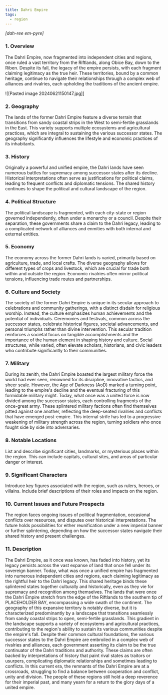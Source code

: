 ```yaml
---
title: Dahri Empire
tags:
  - region
---
```

*[dah-ree em-pyre]*
### 1. **Overview**

The Dahri Empire, now fragmented into independent cities and regions, once ruled a vast territory from the Riftlands, along Obice Bay, down to the Riben. Despite its fall, the legacy of the empire persists, with each fragment claiming legitimacy as the true heir. These territories, bound by a common heritage, continue to navigate their relationships through a complex web of alliances and rivalries, each upholding the traditions of the ancient empire.

![[Pasted image 20240621150147.jpg]]

### 2. **Geography**

The lands of the former Dahri Empire feature a diverse terrain that transitions from sandy coastal strips in the West to semi-fertile grasslands in the East. This variety supports multiple ecosystems and agricultural practices, which are integral to sustaining the various successor states. The geography significantly influences the lifestyle and economic practices of its inhabitants.

### 3. **History**

Originally a powerful and unified empire, the Dahri lands have seen numerous battles for supremacy among successor states after its decline. Historical interpretations often serve as justifications for political claims, leading to frequent conflicts and diplomatic tensions. The shared history continues to shape the political and cultural landscape of the region.

### 4. **Political Structure**

The political landscape is fragmented, with each city-state or region governed independently, often under a monarchy or a council. Despite their separation, these governments share a claim to the Dahri legacy, leading to a complicated network of alliances and enmities with both internal and external entities.

### 5. **Economy**

The economy across the former Dahri lands is varied, primarily based on agriculture, trade, and local crafts. The diverse geography allows for different types of crops and livestock, which are crucial for trade both within and outside the region. Economic rivalries often mirror political tensions, influencing trade routes and partnerships.

### 6. **Culture and Society**

The society of the former Dahri Empire is unique in its secular approach to celebrations and community gatherings, with a distinct disdain for religious worship. Instead, the culture emphasizes human achievements and the potential of individuals. Ceremonies and festivals, common across the successor states, celebrate historical figures, societal advancements, and personal triumphs rather than divine intervention. This secular tradition reinforces a societal focus on tangible accomplishments and the importance of the human element in shaping history and culture. Social structures, while varied, often elevate scholars, historians, and civic leaders who contribute significantly to their communities.

### 7. **Military**

During its zenith, the Dahri Empire boasted the largest military force the world had ever seen, renowned for its discipline, innovative tactics, and sheer scale. However, the Age of Darkness (AoD) marked a turning point, leading to the empire's decline and the eventual fracturing of this formidable military might. Today, what once was a united force is now divided among the successor states, each controlling fragments of the once-great army. These splintered military factions often find themselves pitted against one another, reflecting the deep-seated rivalries and conflicts that have emerged post-empire. This internal strife has led to a progressive weakening of military strength across the region, turning soldiers who once fought side by side into adversaries.

### 8. **Notable Locations**

List and describe significant cities, landmarks, or mysterious places within the region. This can include capitals, cultural sites, and areas of particular danger or interest.

### 9. **Significant Characters**

Introduce key figures associated with the region, such as rulers, heroes, or villains. Include brief descriptions of their roles and impacts on the region.

### 10. **Current Issues and Future Prospects**

The region faces ongoing issues of political fragmentation, occasional conflicts over resources, and disputes over historical interpretations. The future holds possibilities for either reunification under a new imperial banner or further splintering, depending on how the successor states navigate their shared history and present challenges.

### 11. **Description**

The Dahri Empire, as it once was known, has faded into history, yet its legacy persists across the vast expanse of land that once fell under its sovereign banner. Today, what was once a unified empire has fragmented into numerous independent cities and regions, each claiming legitimacy as the rightful heir to the Dahri legacy. This shared heritage binds these splintered states together culturally and historically, even as they vie for supremacy and recognition among themselves. The lands that were once the Dahri Empire stretch from the edge of the Riftlands to the southern tip of PLACEHOLDER BAY, encompassing a wide swath of the continent. The geography of this expansive territory is notably diverse, but it is characterized predominantly by a landscape that transitions seamlessly from sandy coastal strips to open, semi-fertile grasslands. This gradient in the landscape supports a variety of ecosystems and agricultural practices, contributing to the region's ability to sustain its various communities despite the empire's fall. Despite their common cultural foundations, the various successor states to the Dahri Empire are embroiled in a complex web of rivalries and alliances, each government asserting its claim to be the true continuator of the Dahri traditions and authority. These claims are often backed by interpretations of history that paint rival states as traitors or usurpers, complicating diplomatic relationships and sometimes leading to conflicts. In this current era, the remnants of the Dahri Empire are at a crossroads, struggling to find a balance between cooperation and conflict, unity and division. The people of these regions still hold a deep reverence for their imperial past, and many yearn for a return to the glory days of a united empire.

